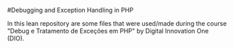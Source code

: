 #Debugging and Exception Handling in PHP

In this lean repository are some files that were used/made during the course "Debug e Tratamento de Exceções em PHP" by Digital Innovation One (DIO).